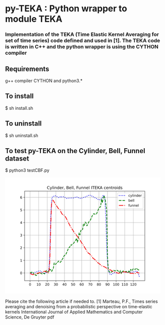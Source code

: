 # py-TEKA : Python wrapper to module TEKA 
### Implementation of the TEKA (Time Elastic Kernel Averaging for set of time series) code defined and used in [1]. The TEKA code is written in C++ and the python wrapper is using the CYTHON compiler

## Requirements
g++ compiler
CYTHON and python3.*

## To install
$ sh install.sh

## To uninstall 
$ sh uninstall.sh

## To test py-TEKA on the Cylinder, Bell, Funnel dataset
$ python3 testCBF.py

![Cylender,Bell,Funnel centroids](CBF_ITEKA_Centroids.jpg?raw=true)


Please cite the following article if needed to.
[1] Marteau, P.F., Times series averaging and denoising from a probabilistic perspective on time-elastic kernels International Journal of Applied Mathematics and Computer Science, De Gruyter pdf
